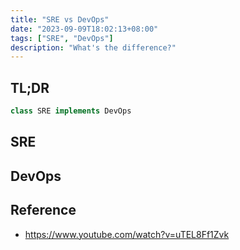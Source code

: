 ```yaml
---
title: "SRE vs DevOps"
date: "2023-09-09T18:02:13+08:00"
tags: ["SRE", "DevOps"]
description: "What's the difference?"
---
```


## TL;DR
```java
class SRE implements DevOps
```

## SRE

## DevOps

## Reference
- https://www.youtube.com/watch?v=uTEL8Ff1Zvk
